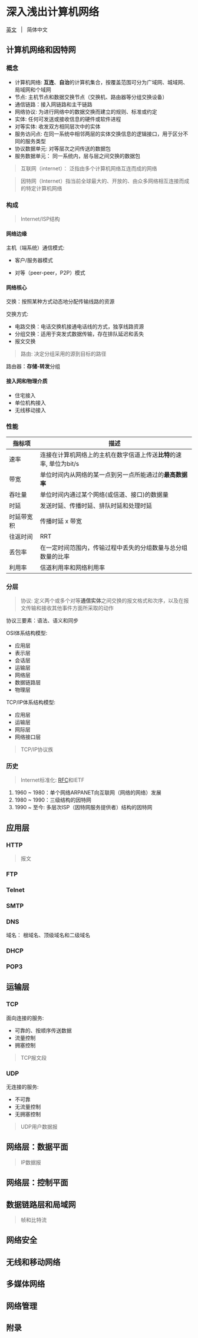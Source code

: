 # 深入浅出计算机网络

[英文](./README.md) &nbsp; | &nbsp; 简体中文

## 计算机网络和因特网

### 概念

- 计算机网络: **互连**、**自治**的计算机集合，按覆盖范围可分为广域网、城域网、局域网和个域网
- 节点: 主机节点和数据交换节点（交换机、路由器等分组交换设备）
- 通信链路：接入网链路和主干链路
- 网络协议: 为进行网络中的数据交换而建立的规则、标准或约定
- 实体: 任何可发送或接收信息的硬件或软件进程
- 对等实体: 收发双方相同层次中的实体
- 服务访问点: 在同一系统中相邻两层的实体交换信息的逻辑接口，用于区分不同的服务类型
- 协议数据单元: 对等层次之间传送的数据包
- 服务数据单元： 同一系统内，层与层之间交换的数据包

> 互联网（internet）： 泛指由多个计算机网络互连而成的网络

> 因特网（Internet）指当前全球最大的、开放的、由众多网络相互连接而成的特定计算机网络


### 构成

> Internet/ISP结构

#### 网络边缘

主机（端系统）通信模式:

- 客户/服务器模式
  
- 对等（peer-peer，P2P）模式

#### 网络核心

交换：按照某种方式动态地分配传输线路的资源

交换方式:

- 电路交换：电话交换机接通电话线的方式，独享线路资源
- 分组交换：适用于突发式数据传输，存在排队延迟和丢失
- 报文交换

> 路由: 决定分组采用的源到目标的路径

路由器：**存储-转发**分组

#### 接入网和物理介质

- 住宅接入
- 单位机构接入
- 无线移动接入


### 性能

| 指标项   |  描述   |
| -----     |  -----  |
| 速率   | 连接在计算机网络上的主机在数字信道上传送**比特**的速率, 单位为bit/s |
| 带宽  | 单位时间内从网络的某一点到另一点所能通过的**最高数据率** |
| 吞吐量 | 单位时间内通过某个网络(或信道、接口)的数据量 |
| 时延  | 发送时延、传播时延、排队时延和处理时延  |
| 时延带宽积 | 传播时延 x 带宽  | 
| 往返时间 | RRT |
| 丢包率  | 在一定时间范围内，传输过程中丢失的分组数量与总分组数量的比率 |
| 利用率 |  信道利用率和网络利用率 |

### 分层

> 协议: 定义两个或多个对等**通信实体**之间交换的报文格式和次序，以及在报文传输和接收其他事件方面所采取的动作

协议三要素：语法、语义和同步

OSI体系结构模型:

- 应用层
- 表示层
- 会话层
- 运输层
- 网络层
- 数据链路层
- 物理层

TCP/IP体系结构模型:

- 应用层
- 运输层
- 网际层
- 网络接口层

> TCP/IP协议族

### 历史

> Internet标准化: [RFC](https://www.ietf.org/rfc/)和IETF

1. 1960 ~ 1980：单个网络ARPANET向互联网（网络的网络）发展
2. 1980 ~ 1990：三级结构的因特网
3. 1990 ~ 至今: 多层次ISP（因特网服务提供者）结构的因特网


## 应用层

### HTTP

> 报文

### FTP

### Telnet

### SMTP

### DNS

域名： 根域名、顶级域名和二级域名



### DHCP

### POP3


## 运输层

### TCP

面向连接的服务:

- 可靠的、按顺序传送数据
- 流量控制
- 拥塞控制

> TCP报文段

### UDP

无连接的服务:

- 不可靠
- 无流量控制
- 无拥塞控制

> UDP用户数据报

## 网络层：数据平面

> IP数据报

## 网络层：控制平面

## 数据链路层和局域网

> 帧和比特流

## 网络安全

## 无线和移动网络

## 多媒体网络

## 网络管理

## 附录

